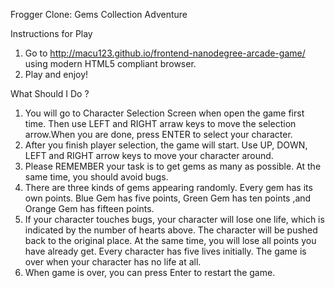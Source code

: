 Frogger Clone: Gems Collection Adventure

Instructions for Play<br>
1. Go to http://macu123.github.io/frontend-nanodegree-arcade-game/ using modern HTML5 compliant browser.<br>
2. Play and enjoy!

What Should I Do ?<br>
1. You will go to Character Selection Screen when open the game first
   time. Then use LEFT and RIGHT arraw keys to move the selection arrow.When you are done, press ENTER to select your character.<br>
2. After you finish player selection, the game will start. Use UP,
   DOWN, LEFT and RIGHT arrow keys to move your character around.<br>
3. Please REMEMBER your task is to get gems as many as possible. At 
   the same time, you should avoid bugs.<br>
4. There are three kinds of gems appearing randomly. Every gem has its
   own points. Blue Gem has five points, Green Gem has ten points ,and Orange Gem has fifteen points.<br>
5. If your character touches bugs, your character will lose one life,
   which is indicated by the number of hearts above. The character will be pushed back to the original place. At the same time, you will lose all points you have already get. Every character has five lives initially. The game is over when your character has no life at all.
   <br>
6. When game is over, you can press Enter to restart the game.